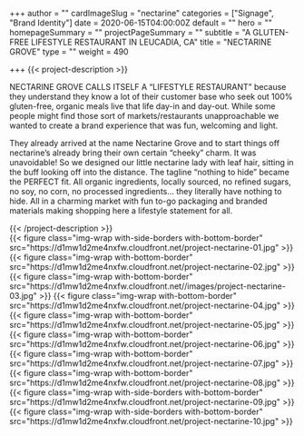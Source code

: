 +++
author = ""
cardImageSlug = "nectarine"
categories = ["Signage", "Brand Identity"]
date = 2020-06-15T04:00:00Z
default = ""
hero = ""
homepageSummary = ""
projectPageSummary = ""
subtitle = "A GLUTEN-FREE LIFESTYLE RESTAURANT IN LEUCADIA, CA"
title = "NECTARINE GROVE"
type = ""
weight = 490

+++
{{< project-description >}}
<p>NECTARINE GROVE CALLS ITSELF A “LIFESTYLE RESTAURANT” because they understand they know a lot of their customer base who seek out 100% gluten-free, organic meals live that life day-in and day-out. While some people might find those sort of markets/restaurants unapproachable we wanted to create a brand experience that was fun, welcoming and light.</p>
<p>They already arrived at the name Nectarine Grove and to start things off nectarine’s already bring their own certain “cheeky” charm. It was unavoidable! So we designed our little nectarine lady with leaf hair, sitting in the buff looking off into the distance. The tagline “nothing to hide” became the PERFECT fit. All organic ingredients, locally sourced, no refined sugars, no soy, no corn, no processed ingredients… they literally have nothing to hide. All in a charming market with fun to-go packaging and branded materials making shopping here a lifestyle statement for all.</p>
{{< /project-description >}}

<div class="project-item">
{{< figure class="img-wrap with-side-borders with-bottom-border" src="https://d1mw1d2me4nxfw.cloudfront.net/project-nectarine-01.jpg" >}}
{{< figure class="img-wrap with-bottom-border" src="https://d1mw1d2me4nxfw.cloudfront.net/project-nectarine-02.jpg" >}}
{{< figure class="img-wrap with-bottom-border" src="https://d1mw1d2me4nxfw.cloudfront.net//images/project-nectarine-03.jpg" >}}
{{< figure class="img-wrap with-bottom-border" src="https://d1mw1d2me4nxfw.cloudfront.net/project-nectarine-04.jpg" >}}
{{< figure class="img-wrap with-bottom-border" src="https://d1mw1d2me4nxfw.cloudfront.net/project-nectarine-05.jpg" >}}
{{< figure class="img-wrap with-bottom-border" src="https://d1mw1d2me4nxfw.cloudfront.net/project-nectarine-06.jpg" >}}
{{< figure class="img-wrap with-bottom-border" src="https://d1mw1d2me4nxfw.cloudfront.net/project-nectarine-07.jpg" >}}
{{< figure class="img-wrap with-bottom-border" src="https://d1mw1d2me4nxfw.cloudfront.net/project-nectarine-08.jpg" >}}
{{< figure class="img-wrap with-side-borders with-bottom-border" src="https://d1mw1d2me4nxfw.cloudfront.net/project-nectarine-09.jpg" >}}
{{< figure class="img-wrap with-side-borders with-bottom-border" src="https://d1mw1d2me4nxfw.cloudfront.net/project-nectarine-10.jpg" >}}
</div>